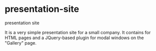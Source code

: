 # presentation-site
presentation site

It is a very simple presentation site for a small company.
It contains for HTML pages and a JQuery-based plugin for modal windows on the "Gallery" page.

